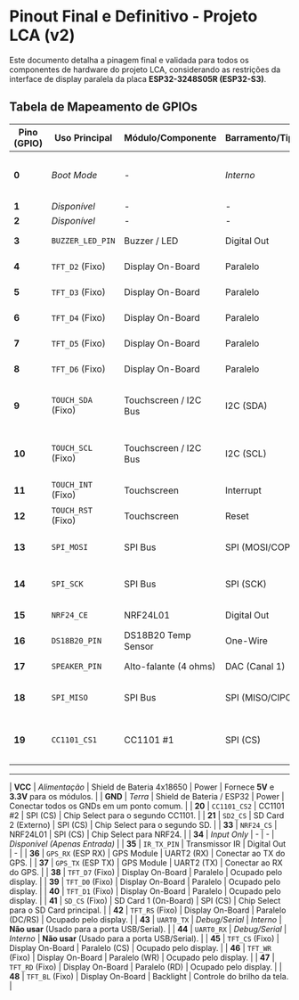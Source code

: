 # Pinout Final e Definitivo - Projeto LCA (v2)

Este documento detalha a pinagem final e validada para todos os componentes de hardware do projeto LCA, considerando as restrições da interface de display paralela da placa **ESP32-3248S05R (ESP32-S3)**.

## Tabela de Mapeamento de GPIOs

| Pino (GPIO) | Uso Principal                     | Módulo/Componente          | Barramento/Tipo      | Observações                                    |
|-------------|-----------------------------------|----------------------------|----------------------|------------------------------------------------|
| **0**       | *Boot Mode*                       | -                          | *Interno*            | **Não usar** (Puxado para GND para flashar)     |
| **1**       | *Disponível*                      | -                          | -                    | -                                              |
| **2**       | *Disponível*                      | -                          | -                    | -                                              |
| **3**       | `BUZZER_LED_PIN`                  | Buzzer / LED               | Digital Out          | Feedback sonoro/visual.                        |
| **4**       | `TFT_D2` (Fixo)                   | Display On-Board           | Paralelo             | Ocupado pelo display.                          |
| **5**       | `TFT_D3` (Fixo)                   | Display On-Board           | Paralelo             | Ocupado pelo display.                          |
| **6**       | `TFT_D4` (Fixo)                   | Display On-Board           | Paralelo             | Ocupado pelo display.                          |
| **7**       | `TFT_D5` (Fixo)                   | Display On-Board           | Paralelo             | Ocupado pelo display.                          |
| **8**       | `TFT_D6` (Fixo)                   | Display On-Board           | Paralelo             | Ocupado pelo display.                          |
| **9**       | `TOUCH_SDA` (Fixo)                | Touchscreen / I2C Bus      | I2C (SDA)            | **PN532** e **PAJ7620** compartilham este pino. |
| **10**      | `TOUCH_SCL` (Fixo)                | Touchscreen / I2C Bus      | I2C (SCL)            | **PN532** e **PAJ7620** compartilham este pino. |
| **11**      | `TOUCH_INT` (Fixo)                | Touchscreen                | Interrupt            | Ocupado pelo touchscreen.                      |
| **12**      | `TOUCH_RST` (Fixo)                | Touchscreen                | Reset                | Ocupado pelo touchscreen.                      |
| **13**      | `SPI_MOSI`                        | SPI Bus                    | SPI (MOSI/COPI)      | P/ SD1, SD2, CC1101, NRF24.                     |
| **14**      | `SPI_SCK`                         | SPI Bus                    | SPI (SCK)            | P/ SD1, SD2, CC1101, NRF24.                     |
| **15**      | `NRF24_CE`                        | NRF24L01                   | Digital Out          | Chip Enable para NRF24.                        |
| **16**      | `DS18B20_PIN`                     | DS18B20 Temp Sensor        | One-Wire             | Requer pull-up de 4.7kΩ.                       |
| **17**      | `SPEAKER_PIN`                     | Alto-falante (4 ohms)      | DAC (Canal 1)        | Saída de áudio.                                |
| **18**      | `SPI_MISO`                        | SPI Bus                    | SPI (MISO/CIPO)      | P/ SD1, CC1101, NRF24.                          |
| **19**      | `CC1101_CS1`                      | CC1101 #1                  | SPI (CS)             | Chip Select para o primeiro CC1101.            |
---
| **VCC**     | *Alimentação*                     | Shield de Bateria 4x18650  | Power                | Fornece **5V** e **3.3V** para os módulos.      |
| **GND**     | *Terra*                           | Shield de Bateria / ESP32  | Power                | Conectar todos os GNDs em um ponto comum.      |
| **20**      | `CC1101_CS2`                      | CC1101 #2                  | SPI (CS)             | Chip Select para o segundo CC1101.             |
| **21**      | `SD2_CS`                          | SD Card 2 (Externo)        | SPI (CS)             | Chip Select para o segundo SD.                 |
| **33**      | `NRF24_CS`                        | NRF24L01                   | SPI (CS)             | Chip Select para NRF24.                        |
| **34**      | *Input Only*                      | -                          | -                    | *Disponível (Apenas Entrada)*                  |
| **35**      | `IR_TX_PIN`                       | Transmissor IR             | Digital Out          | -                                              |
| **36**      | `GPS_RX` (ESP RX)                 | GPS Module                 | UART2 (RX)           | Conectar ao TX do GPS.                         |
| **37**      | `GPS_TX` (ESP TX)                 | GPS Module                 | UART2 (TX)           | Conectar ao RX do GPS.                         |
| **38**      | `TFT_D7` (Fixo)                   | Display On-Board           | Paralelo             | Ocupado pelo display.                          |
| **39**      | `TFT_D0` (Fixo)                   | Display On-Board           | Paralelo             | Ocupado pelo display.                          |
| **40**      | `TFT_D1` (Fixo)                   | Display On-Board           | Paralelo             | Ocupado pelo display.                          |
| **41**      | `SD_CS` (Fixo)                    | SD Card 1 (On-Board)       | SPI (CS)             | Chip Select para o SD Card principal.          |
| **42**      | `TFT_RS` (Fixo)                   | Display On-Board           | Paralelo (DC/RS)     | Ocupado pelo display.                          |
| **43**      | `UART0_TX`                        | *Debug/Serial*             | *Interno*            | **Não usar** (Usado para a porta USB/Serial).   |
| **44**      | `UART0_RX`                        | *Debug/Serial*             | *Interno*            | **Não usar** (Usado para a porta USB/Serial).   |
| **45**      | `TFT_CS` (Fixo)                   | Display On-Board           | Paralelo (CS)        | Ocupado pelo display.                          |
| **46**      | `TFT_WR` (Fixo)                   | Display On-Board           | Paralelo (WR)        | Ocupado pelo display.                          |
| **47**      | `TFT_RD` (Fixo)                   | Display On-Board           | Paralelo (RD)        | Ocupado pelo display.                          |
| **48**      | `TFT_BL` (Fixo)                   | Display On-Board           | Backlight            | Controle do brilho da tela.                    |
